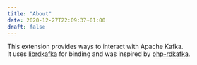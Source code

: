 ```yaml
---
title: "About"
date: 2020-12-27T22:09:37+01:00
draft: false
---
```

This extension provides ways to interact with Apache Kafka.  
It uses [librdkafka](https://github.com/edenhill/librdkafka) for binding and was inspired by [php-rdkafka](https://github.com/arnaud-lb/php-rdkafka).  
